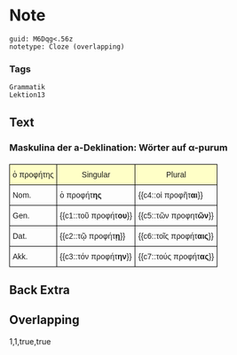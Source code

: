 # Note
```
guid: M6Dqg<.56z
notetype: Cloze (overlapping)
```

### Tags
```
Grammatik
Lektion13
```

## Text
<style type="text/css">
table  {border-collapse:collapse;border-spacing:0;}
table td{border-color:black;border-style:solid;border-width:1px;font-family:Arial, sans-serif;font-size:14px;
  overflow:hidden;padding:10px 5px;word-break:normal;}
table th{border-color:black;border-style:solid;border-width:1px;font-family:Arial, sans-serif;font-size:14px;
  font-weight:normal;overflow:hidden;padding:10px 5px;word-break:normal;background-color:#ffffc7;}
</style>
<h3>Maskulina der a-Deklination: Wörter auf α-purum</h3>
<table style="font-size: 20px;"><thead><tr><th>ὁ προφήτης</th><th>Singular</th><th>Plural</th></tr></thead><tbody><tr><td>Nom.</td><td>ὁ προφήτ<b>ης</b></td><td>{{c4::οἱ προφῆτ<b>αι</b>}}</td></tr><tr><td>Gen.</td><td>{{c1::τοῦ προφήτ<b>ου</b>}}</td><td>{{c5::τῶν προφητ<b>ῶν</b>}}</td></tr><tr><td>Dat.</td><td>{{c2::τῷ προφήτ<b>ῃ</b>}}</td><td>{{c6::τοῖς προφήτ<b>αις</b>}}</td></tr><tr><td>Akk.</td><td>{{c3::τόν προφήτ<b>ην</b>}}</td><td>{{c7::τούς προφήτ<b>ας</b>}}</td></tr></tbody></table>

## Back Extra


## Overlapping
1,1,true,true
